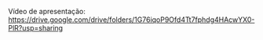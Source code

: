 Vídeo de apresentação: https://drive.google.com/drive/folders/1G76iqoP9Ofd4Tt7fphdg4HAcwYX0-PlR?usp=sharing
